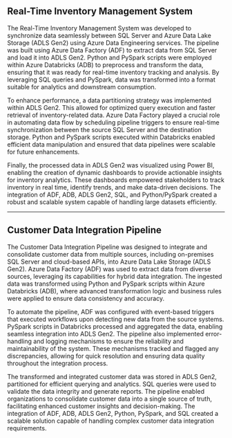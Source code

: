 
## Real-Time Inventory Management System

The Real-Time Inventory Management System was developed to synchronize data seamlessly between SQL Server and Azure Data Lake Storage (ADLS Gen2) using Azure Data Engineering services. The pipeline was built using Azure Data Factory (ADF) to extract data from SQL Server and load it into ADLS Gen2. Python and PySpark scripts were employed within Azure Databricks (ADB) to preprocess and transform the data, ensuring that it was ready for real-time inventory tracking and analysis. By leveraging SQL queries and PySpark, data was transformed into a format suitable for analytics and downstream consumption.

To enhance performance, a data partitioning strategy was implemented within ADLS Gen2. This allowed for optimized query execution and faster retrieval of inventory-related data. Azure Data Factory played a crucial role in automating data flow by scheduling pipeline triggers to ensure real-time synchronization between the source SQL Server and the destination storage. Python and PySpark scripts executed within Databricks enabled efficient data manipulation and ensured that data pipelines were scalable for future enhancements.

Finally, the processed data in ADLS Gen2 was visualized using Power BI, enabling the creation of dynamic dashboards to provide actionable insights for inventory analytics. These dashboards empowered stakeholders to track inventory in real time, identify trends, and make data-driven decisions. The integration of ADF, ADB, ADLS Gen2, SQL, and Python/PySpark created a robust and scalable system capable of handling large datasets efficiently.

---

## Customer Data Integration Pipeline

The Customer Data Integration Pipeline was designed to integrate and consolidate customer data from multiple sources, including on-premises SQL Server and cloud-based APIs, into Azure Data Lake Storage (ADLS Gen2). Azure Data Factory (ADF) was used to extract data from diverse sources, leveraging its capabilities for hybrid data integration. The ingested data was transformed using Python and PySpark scripts within Azure Databricks (ADB), where advanced transformation logic and business rules were applied to ensure data consistency and accuracy.

To automate the pipeline, ADF was configured with event-based triggers that executed workflows upon detecting new data from the source systems. PySpark scripts in Databricks processed and aggregated the data, enabling seamless integration into ADLS Gen2. The pipeline also implemented error-handling and logging mechanisms to ensure the reliability and maintainability of the system. These mechanisms tracked and flagged any discrepancies, allowing for quick resolution and ensuring data quality throughout the integration process.

The transformed and integrated customer data was stored in ADLS Gen2, partitioned for efficient querying and analytics. SQL queries were used to validate the data integrity and generate reports. The pipeline enabled organizations to consolidate customer data into a single source of truth, facilitating enhanced customer insights and decision-making. The integration of ADF, ADB, ADLS Gen2, Python, PySpark, and SQL created a scalable solution capable of handling complex customer data integration requirements.
